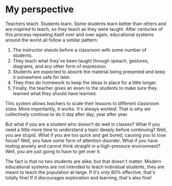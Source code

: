 # My perspective

Teachers teach.
Students learn.
Some students learn better than others and are inspired to teach, so they teach as they were taught.
After centuries of this process repeating itself over and over again, educational systems around the world all follow a similar pattern:

1. The instructor stands before a classroom with some number of students.
2. They teach what they've been taught through speach, gestures, diagrams, and any other form of expression.
3. Students are expected to absorb the material being presented and keep it somewhere safe for later.
4. They then do homework to keep the ideas in place for a little longer.
5. Finally, the teacher gives an exam to the students to make sure they learned what they should have learned.

This system allows teachers to scale their lessons to different classroom sizes.
More importantly, it works. It's always worked. That is why we collectively continue to do it day after day, year after year.

But what if you are a student who doesn't do well in classes?
What if you need a little more time to understand a topic deeply before continuing? Well, you are stupid.
What if you are too quick and get bored, causing you to lose focus? Well, you have some form of attention disorder.
What if you have testing anxiety and cannot think straight in a high-pressure environment? Well, you are just going to have to get over it.

The fact is that no two students are alike, but that doesn't matter.
Modern educational systems are not intended to teach individual students, they are meant to teach the population at-large.
If it's only 80% effective, that's totally fine!
If it discourages exploration and learning, that's also fine!
